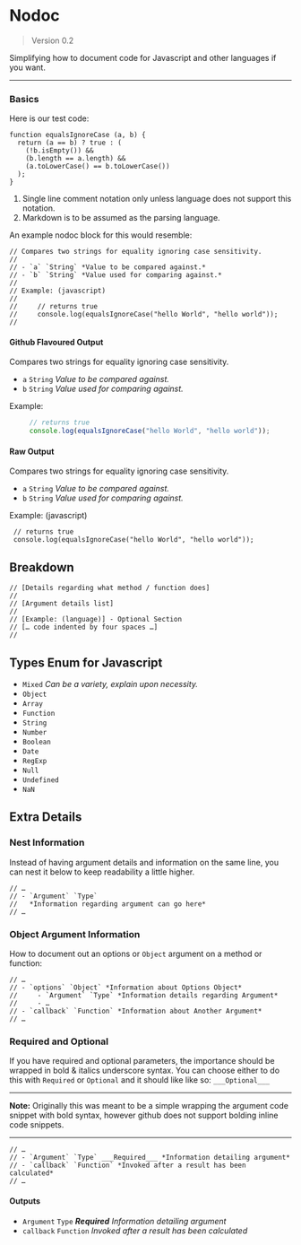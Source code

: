 # Nodoc

> Version 0.2

Simplifying how to document code for Javascript and other languages if you want.

***

### Basics

Here is our test code:

```
function equalsIgnoreCase (a, b) {
  return (a == b) ? true : (
    (!b.isEmpty()) && 
    (b.length == a.length) && 
    (a.toLowerCase() == b.toLowerCase())
  );
}
```

1. Single line comment notation only unless language does not support this notation.
2. Markdown is to be assumed as the parsing language.

An example nodoc block for this would resemble:

```
// Compares two strings for equality ignoring case sensitivity.
//
// - `a` `String` *Value to be compared against.*
// - `b` `String` *Value used for comparing against.*
//
// Example: (javascript)
//
//     // returns true
//     console.log(equalsIgnoreCase("hello World", "hello world"));
//
```

#### Github Flavoured Output

Compares two strings for equality ignoring case sensitivity.

- `a` `String` *Value to be compared against.*
- `b` `String` *Value used for comparing against.*

Example:

```javascript
     // returns true
     console.log(equalsIgnoreCase("hello World", "hello world"));
```

#### Raw Output

Compares two strings for equality ignoring case sensitivity.

- `a` `String` *Value to be compared against.*
- `b` `String` *Value used for comparing against.*

Example: (javascript)

     // returns true
     console.log(equalsIgnoreCase("hello World", "hello world"));
     
## Breakdown

```
// [Details regarding what method / function does]
//
// [Argument details list]
//
// [Example: (language)] - Optional Section
// [… code indented by four spaces …]
//
```


## Types Enum for Javascript

- `Mixed` *Can be a variety, explain upon necessity.*
- `Object`
- `Array`
- `Function`
- `String`
- `Number`
- `Boolean`
- `Date`
- `RegExp`
- `Null`
- `Undefined`
- `NaN`

## Extra Details

### Nest Information

Instead of having argument details and information on the same line, you can nest it below to keep readability a little higher.

```
// …
// - `Argument` `Type`
//   *Information regarding argument can go here*
// …
```

### Object Argument Information

How to document out an options or `Object` argument on a method or function:

```
// …
// - `options` `Object` *Information about Options Object*
//     - `Argument` `Type` *Information details regarding Argument*
//     - …
// - `callback` `Function` *Information about Another Argument*
// …
```

### Required and Optional

If you have required and optional parameters, the importance should be wrapped in bold & italics underscore syntax. You can choose either to do this with `Required` or `Optional` and it should like like so: `___Optional___`

***

**Note:** Originally this was meant to be a simple wrapping the argument code snippet with bold syntax, however github does not support bolding inline code snippets.

***

```
// … 
// - `Argument` `Type` ___Required___ *Information detailing argument*
// - `callback` `Function` *Invoked after a result has been calculated*
// … 
```

#### Outputs

- `Argument` `Type` ___Required___ *Information detailing argument*
- `callback` `Function` *Invoked after a result has been calculated*
